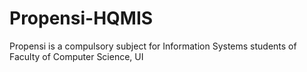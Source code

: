 # Propensi-HQMIS
Propensi is a compulsory subject for Information Systems students of Faculty of Computer Science, UI
